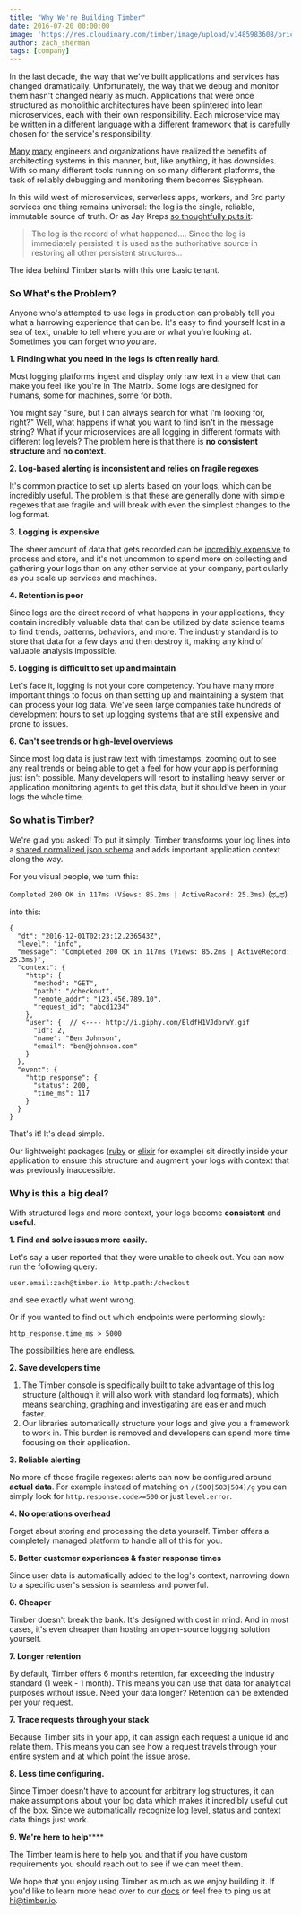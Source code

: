 ```yaml
---
title: "Why We're Building Timber"
date: 2016-07-20 00:00:00
image: 'https://res.cloudinary.com/timber/image/upload/v1485983608/pricing/why-we-are-building-timber.png'
author: zach_sherman
tags: [company]
---
```


In the last decade, the way that we've built applications and services has changed dramatically. Unfortunately, the way that we debug and monitor them hasn't changed nearly as much. Applications that were once structured as monolithic architectures have been splintered into lean microservices, each with their own responsibility. Each microservice may be written in a different language with a different framework that is carefully chosen for the service's responsibility.

[Many](link) [many](link) engineers and organizations have realized the benefits of architecting systems in this manner, but, like anything, it has downsides. With so many different tools running on so many different platforms, the task of reliably debugging and monitoring them becomes Sisyphean.

In this wild west of microservices, serverless apps, workers, and 3rd party services one thing remains universal: the log is the single, reliable, immutable source of truth. Or as Jay Kreps [so thoughtfully puts it](https://engineering.linkedin.com/distributed-systems/log-what-every-software-engineer-should-know-about-real-time-datas-unifying):

> The log is the record of what happened.... Since the log is immediately persisted it is used as the authoritative source in restoring all other persistent structures...

The idea behind Timber starts with this one basic tenant.

### So What's the Problem?

Anyone who's attempted to use logs in production can probably tell you what a harrowing experience that can be. It's easy to find yourself lost in a sea of text, unable to tell where you are or what you're looking at. Sometimes you can forget who *you* are.

**1. Finding what you need in the logs is often really hard.**

Most logging platforms ingest and display only raw text in a view that can make you feel like you're in The Matrix. Some logs are designed for humans, some for machines, some for both.

You might say "sure, but I can always search for what I'm looking for, right?" Well, what happens if what you want to find isn't in the message string? What if your microservices are all logging in different formats with different log levels? The problem here is that there is **no consistent structure** and **no context**.

**2. Log-based alerting is inconsistent and relies on fragile regexes**

It's common practice to set up alerts based on your logs, which can be incredibly useful. The problem is that these are generally done with simple regexes that are fragile and will break with even the simplest changes to the log format.

**3. Logging is expensive**

The sheer amount of data that gets recorded can be [incredibly expensive](https://www.dropbox.com/s/zb0h8lrt7vuu262/Screenshot%202017-01-31%2013.29.19.png?dl=0) to process and store, and it's not uncommon to spend more on collecting and gathering your logs than on any other service at your company, particularly as you scale up services and machines.

**4. Retention is poor**

Since logs are the direct record of what happens in your applications, they contain incredibly valuable data that can be utilized by data science teams to find trends, patterns, behaviors, and more. The industry standard is to store that data for a few days and then destroy it, making any kind of valuable analysis impossible.

**5. Logging is difficult to set up and maintain**

Let's face it, logging is not your core competency. You have many more important things to focus on than setting up and maintaining a system that can process your log data. We've seen large companies take hundreds of development hours to set up logging systems that are still expensive and prone to issues.

**6. Can't see trends or high-level overviews**

Since most log data is just raw text with timestamps, zooming out to see any real trends or being able to get a feel for how your app is performing just isn't possible. Many developers will resort to installing heavy server or application monitoring agents to get this data, but it should've been in your logs the whole time.

### So what is Timber?

We're glad you asked! To put it simply: Timber transforms your log lines into a [shared normalized json schema](https://github.com/timberio/log-event-json-schema) and adds important application context along the way.

For you visual people, we turn this:

```Completed 200 OK in 117ms (Views: 85.2ms | ActiveRecord: 25.3ms)``` (ಥ_ಥ)

into this:

```
{
  "dt": "2016-12-01T02:23:12.236543Z",
  "level": "info",
  "message": "Completed 200 OK in 117ms (Views: 85.2ms | ActiveRecord: 25.3ms)",
  "context": {
    "http": {
      "method": "GET",
      "path": "/checkout",
      "remote_addr": "123.456.789.10",
      "request_id": "abcd1234"
    },
    "user": {  // <---- http://i.giphy.com/EldfH1VJdbrwY.gif
      "id": 2,
      "name": "Ben Johnson",
      "email": "ben@johnson.com"
    }
  },
  "event": {
    "http_response": {
      "status": 200,
      "time_ms": 117
    }
  }
}
```

That's it! It's dead simple.

Our lightweight packages ([ruby](github.com/timberio/timber-ruby (http://github.com/timberio/timber-ruby)) or [elixir](github.com/timberio/timber-elixir (http://github.com/timberio/timber-elixir)) for example) sit directly inside your application to ensure this structure and augment your logs with context that was previously inaccessible.

### Why is this a big deal?

With structured logs and more context, your logs become **consistent** and **useful**.

**1. Find and solve issues more easily.**

Let's say a user reported that they were unable to check out. You can now run the following query:

`user.email:zach@timber.io http.path:/checkout`

and see exactly what went wrong.

Or if you wanted to find out which endpoints were performing slowly:

`http_response.time_ms > 5000`

The possibilities here are endless.

**2. Save developers time**


1. The Timber console is specifically built to take advantage of this log structure (although it will also work with standard log formats), which means searching, graphing and investigating are easier and much faster.
2. Our libraries automatically structure your logs and give you a framework to work in. This burden is removed and developers can spend more time focusing on their application.

**3. Reliable alerting**

No more of those fragile regexes: alerts can now be configured around **actual data**. For example instead of matching on `/(500|503|504)/g` you can simply look for `http.response.code>=500` or just `level:error`.

**4. No operations overhead**

Forget about storing and processing the data yourself. Timber offers a completely managed platform to handle all of this for you.

**5. Better customer experiences & faster response times**

Since user data is automatically added to the log's context, narrowing down to a specific user's session is seamless and powerful.

**6. Cheaper**

Timber doesn't break the bank. It's designed with cost in mind. And in most cases, it's even cheaper than hosting an open-source logging solution yourself.

**7. Longer retention**

By default, Timber offers 6 months retention,  far exceeding the industry standard (1 week - 1 month). This means you can use that data for analytical purposes without issue. Need your data longer? Retention can be extended per your request.

**7. Trace requests through your stack**

Because Timber sits in your app, it can assign each request a unique id and relate them. This means you can see how a request travels through your entire system and at which point the issue arose.

**8.  Less time configuring.**

Since Timber doesn't have to account for arbitrary log structures, it can make assumptions about your log data which makes it incredibly useful out of the box. Since we automatically recognize log level, status and context data things just work.

**9. We're here to help******

The Timber team is here to help you and that if you have custom requirements you should reach out to see if we can meet them.

We hope that you enjoy using Timber as much as we enjoy building it. If you'd like to learn more head over to our [docs](/docs) or feel free to ping us at [hi@timber.io](mailto://hi@timber.io).
